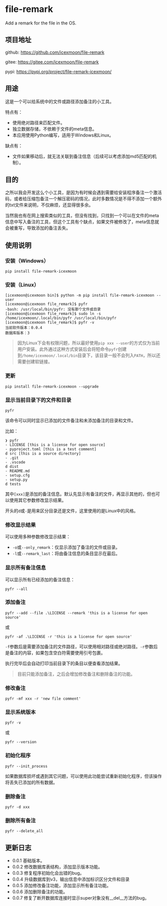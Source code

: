 # file-remark
Add a remark for the file in the OS.

## 项目地址

github: <https://github.com/icexmoon/file-remark>

gitee: <https://gitee.com/icexmoon/file-remark>

pypi: <https://pypi.org/project/file-remark-icexmoon/>

## 用途

这是一个可以给系统中的文件或路径添加备注的小工具。

特点有：

- 使用绝对路径来匹配文件。
- 独立数据存储，不依赖于文件的meta信息。
- 本应用使用Python编写，适用于Windows和Linux。

缺点有：

- 文件如果移动后，就无法关联到备注信息（后续可以考虑添加md5匹配的机制）。

## 目的

之所以我会开发这么个小工具，是因为有时候会遇到需要给安装程序备注一个激活码，或者给压缩包备注一个解压密码的情况，此时多数情况是不得不添加一个额外的txt文件来说明，不仅麻烦，还显得很多余。

当然我也有在网上搜索类似的工具，但没有找到，只找到一个可以在文件的meta信息中写入备注的工具，但这个工具有个缺点，如果文件被修改了，meta信息就会被重写，导致添加的备注丢失。

## 使用说明

### 安装（Windows）

```shell
pip install file-remark-icexmoon
```

### 安装（Linux）

```shell
[icexmoon@icexmoon bin]$ python -m pip install file-remark-icexmoon --user
[icexmoon@icexmoon file_remark]$ pyfr
-bash: /usr/local/bin/pyfr: 没有那个文件或目录
[icexmoon@icexmoon file_remark]$ sudo ln -s /home/icexmoon/.local/bin/pyfr /usr/local/bin/pyfr
[icexmoon@icexmoon file_remark]$ pyfr -v
当前软件版本：0.0.4
数据库版本：3
```

> 因为Linux下会有权限问题，所以最好使用`pip xxx --user`的方式仅为当前用户安装。此外通过这种方式安装后会将短命令`pyfr`创建到`/home/icexmoon/.local/bin`目录下，该目录一般不会列入`PATH`，所以还需要创建软链接。

### 更新

```shell
pip install file-remark-icexmoon --upgrade
```

### 显示当前目录下的文件和目录

```shell
pyfr
```

该命令可以同时显示已添加的文件备注和未添加备注的目录和文件。

比如：

```shell
❯ pyfr
- LICENSE [this is a license for open source]
- pyproject.toml [this is a test comment]
d src [this is a source directory]
- .git
- .vscode
d dist
- README.md
- setup.cfg
- setup.py
d tests
```

其中`[xxx]`是添加的备注信息。默认先显示有备注的文件，再显示其他的，但也可以使用其它参数修改显示结果。

开头的`d`或`-`是用来区分目录还是文件，这里使用的是Linux中的风格。

### 修改显示结果

可以使用多种参数修改显示结果：

- `-o`或`--only_remark`：仅显示添加了备注的文件或目录。
- `-l`或`--remark_last`：将由备注信息的条目显示在最后。

### 显示所有备注信息

可以显示所有已经添加的备注信息：

```shell
pyfr --all
```

### 添加备注

```shell
pyfr --add --file .\LICENSE --remark 'this is a license for open source'
```

或

```shell
pyfr -af .\LICENSE -r 'this is a license for open source'
```

`-f`参数后是需要添加备注的文件路径，可以使用相对路径或绝对路径。`-r`参数后是备注的内容，如果包含空白符需要使用引号包裹。

执行完毕后会自动打印当前目录下的条目以便查看添加结果。

> 目前只能添加备注，之后会增加修改备注和删除备注的功能。

### 修改备注

```shell
pyfr -mf xxx -r 'new file comment'
```

### 显示系统版本

```shell
pyfr -v
```

或

```shell
pyfr --version
```

### 初始化程序

```shell
pyfr --init_process
```

如果数据库损坏或遇到其它问题，可以使用此功能尝试重新初始化程序，但该操作将丢失已添加的所有数据。

### 删除备注

```shell
pyfr -d xxx
```

### 删除所有备注

```shell
pyfr --delete_all
```

## 更新日志

- 0.0.1 基础版本。
- 0.0.2 修改数据库表结构，添加显示版本功能。
- 0.0.3 修复程序初始化会出错的bug。
- 0.0.4 升级数据库到v3，输出信息中添加标识区分文件和目录
- 0.0.5 添加修改备注功能，添加显示所有备注功能。
- 0.0.6 添加删除备注的功能。
- 0.0.7 修复了断开数据库连接时显示super对象没有__del__方法的bug。